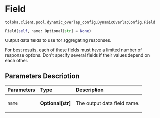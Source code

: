 # Field
`toloka.client.pool.dynamic_overlap_config.DynamicOverlapConfig.Field`

```python
Field(self, name: Optional[str] = None)
```

Output data fields to use for aggregating responses.


For best results, each of these fields must
have a limited number of response options.
Don't specify several fields if their values depend on each other.

## Parameters Description

| Parameters | Type | Description |
| :----------| :----| :-----------|
`name`|**Optional\[str\]**|<p>The output data field name.</p>

